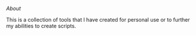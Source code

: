 *About*

This is a collection of tools that I have created for personal use
or to further my abilities to create scripts.
